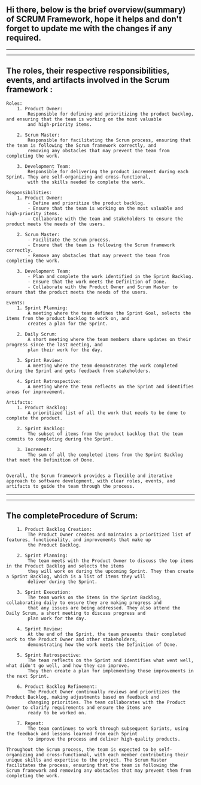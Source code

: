 ## Hi there, below is the brief overview(summary) of SCRUM Framework, hope it helps and don't forget to update me with the changes if any required.


-------------------------------------------------------------------------------------------------------------------------------------
-------------------------------------------------------------------------------------------------------------------------------------
## The roles, their respective responsibilities, events, and artifacts involved in the Scrum framework :

    Roles:
        1. Product Owner: 
            Responsible for defining and prioritizing the product backlog, and ensuring that the team is working on the most valuable
            and high-priority items.
            
        2. Scrum Master: 
            Responsible for facilitating the Scrum process, ensuring that the team is following the Scrum framework correctly, and 
            removing any obstacles that may prevent the team from completing the work.
            
        3. Development Team: 
            Responsible for delivering the product increment during each Sprint. They are self-organizing and cross-functional, 
            with the skills needed to complete the work.

    Responsibilities:
        1. Product Owner:
            - Define and prioritize the product backlog.
            - Ensure that the team is working on the most valuable and high-priority items.
            - Collaborate with the team and stakeholders to ensure the product meets the needs of the users.

        2. Scrum Master:
            - Facilitate the Scrum process.
            - Ensure that the team is following the Scrum framework correctly.
            - Remove any obstacles that may prevent the team from completing the work.

        3. Development Team:
            - Plan and complete the work identified in the Sprint Backlog.
            - Ensure that the work meets the Definition of Done.
            - Collaborate with the Product Owner and Scrum Master to ensure that the product meets the needs of the users.

    Events:
        1. Sprint Planning: 
            A meeting where the team defines the Sprint Goal, selects the items from the product backlog to work on, and 
            creates a plan for the Sprint.
            
        2. Daily Scrum: 
            A short meeting where the team members share updates on their progress since the last meeting, and 
            plan their work for the day.
            
        3. Sprint Review: 
            A meeting where the team demonstrates the work completed during the Sprint and gets feedback from stakeholders.
            
        4. Sprint Retrospective: 
            A meeting where the team reflects on the Sprint and identifies areas for improvement.

    Artifacts:
        1. Product Backlog: 
            A prioritized list of all the work that needs to be done to complete the product.
            
        2. Sprint Backlog: 
            The subset of items from the product backlog that the team commits to completing during the Sprint.
            
        3. Increment: 
            The sum of all the completed items from the Sprint Backlog that meet the Definition of Done.


    Overall, the Scrum framework provides a flexible and iterative approach to software development, with clear roles, events, and 
    artifacts to guide the team through the process.
-------------------------------------------------------------------------------------------------------------------------------------
-------------------------------------------------------------------------------------------------------------------------------------
##  The completeProcedure of Scrum:
        1. Product Backlog Creation: 
            The Product Owner creates and maintains a prioritized list of features, functionality, and improvements that make up 
            the Product Backlog.
            
        2. Sprint Planning: 
            The team meets with the Product Owner to discuss the top items in the Product Backlog and selects the items 
            they will work on during the upcoming Sprint. They then create a Sprint Backlog, which is a list of items they will 
            deliver during the Sprint.
            
        3. Sprint Execution: 
            The team works on the items in the Sprint Backlog, collaborating daily to ensure they are making progress and 
            that any issues are being addressed. They also attend the Daily Scrum, a short meeting to discuss progress and 
            plan work for the day.
            
        4. Sprint Review: 
            At the end of the Sprint, the team presents their completed work to the Product Owner and other stakeholders, 
            demonstrating how the work meets the Definition of Done.
            
        5. Sprint Retrospective: 
            The team reflects on the Sprint and identifies what went well, what didn't go well, and how they can improve. 
            They then create a plan for implementing those improvements in the next Sprint.
            
        6. Product Backlog Refinement: 
            The Product Owner continually reviews and prioritizes the Product Backlog, making adjustments based on feedback and 
            changing priorities. The team collaborates with the Product Owner to clarify requirements and ensure the items are 
            ready to be worked on.
            
        7. Repeat: 
            The team continues to work through subsequent Sprints, using the feedback and lessons learned from each Sprint 
            to improve the process and deliver high-quality products.

    Throughout the Scrum process, the team is expected to be self-organizing and cross-functional, with each member contributing their 
    unique skills and expertise to the project. The Scrum Master facilitates the process, ensuring that the team is following the 
    Scrum framework and removing any obstacles that may prevent them from completing the work.
